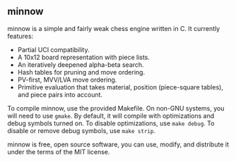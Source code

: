 minnow
------

minnow is a simple and fairly weak chess engine written in C. It currently features:

* Partial UCI compatibility.
* A 10x12 board representation with piece lists.
* An iteratively deepened alpha-beta search.
* Hash tables for pruning and move ordering.
* PV-first, MVV/LVA move ordering.
* Primitive evaluation that takes material, position (piece-square tables), and piece pairs into account.

To compile minnow, use the provided Makefile. On non-GNU systems, you will need to use `gmake`. 
By default, it will compile with optimizations and debug symbols turned on. To disable optimizations, use `make debug`.
To disable or remove debug symbols, use `make strip`.

minnow is free, open source software, you can use, modify, and distribute it under the terms of the MIT license.
